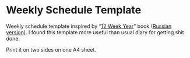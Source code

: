 # Weekly Schedule Template
Weekly schedule template inspired by “[12 Week Year](http://12weekyear.com/)” book ([Russian version](http://www.mann-ivanov-ferber.ru/books/12_nedel_v_godu/)). I found this template more useful than usual diary for getting shit done.

Print it on two sides on one A4 sheet.